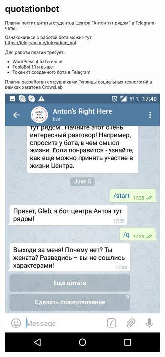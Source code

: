 # quotationbot

Плагин постит цитаты студентов Центра "Антон тут рядом" в Telegram-чаты.

Ознакомиться с работой бота можно тут https://telegram.me/tutryadom_bot

Для работы плагин требует:

* WordPress 4.5.0 и выше
* [TeploBot 1.1](https://github.com/Teplitsa/TeploBot) и выше 
* Токен от созданного бота в Telegram


Плагин разработан сотрудниками  [Теплицы социальных технологий](https://te-st.ru/) в рамках хакатона [CrowdLab](https://crowd16.te-st.ru/)

!["Вот так вот это и выглядит" tag](https://github.com/Antonsrighthere/quotationbot/blob/master/example.png) 
